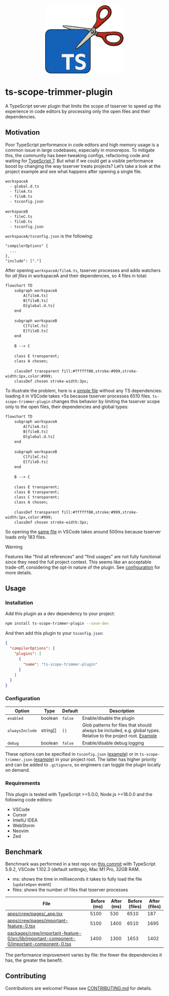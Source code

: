 <p align="center">
	<img width="250" height="217" alt="Logo" src="https://raw.githubusercontent.com/miroapp/ts-scope-trimmer-plugin/refs/heads/main/logo.png" />
</p>

# ts-scope-trimmer-plugin

A TypeScript server plugin that limits the scope of tsserver to speed up the experience in code editors by processing only the open files and their dependencies.

## Motivation

Poor TypeScript performance in code editors and high memory usage is a common issue in large codebases, especially in monorepos. To mitigate this, the community has been tweaking configs, refactoring code and waiting for [TypeScript 7](https://devblogs.microsoft.com/typescript/typescript-native-port/). But what if we could get a visible performance boost by changing the way tsserver treats projects? Let’s take a look at the project example and see what happens after opening a single file.
```
workspaceA
  - global.d.ts
  - fileA.ts
  - fileB.ts
  - tsconfig.json

workspaceB
  - fileC.ts
  - fileD.ts
  - tsconfig.json
```

`workspaceA/tsconfig.json` is the following:

```
"compilerOptions" {
  ...
},
"include": ["."]
```
After opening `workspaceA/fileA.ts`, tsserver processes and adds watchers for *all files* in workspaceA and their dependencies, so 4 files in total:

```mermaid
flowchart TD
    subgraph workspaceA
        A[fileA.ts]
        B[fileB.ts]
        D[global.d.ts]
    end

    subgraph workspaceB
        C[fileC.ts]
        E[fileD.ts]
    end

    B --> C

    class E transparent;
    class A chosen;

    classDef transparent fill:#ffffff00,stroke:#999,stroke-width:1px,color:#999;
    classDef chosen stroke-width:3px;
```

To illustrate the problem, here is a [simple file](https://github.com/voronin-ivan/large-monorepo/blob/c7bcab106ef76277739b6eebdfa30739fa549e56/apps/crew/pages/index.tsx) without any TS dependencies: loading it in VSCode takes >5s because tsserver processes 6510 files. `ts-scope-trimmer-plugin` changes this behavior by limiting the tsserver scope only to the open files, their dependencies and global types:

```mermaid
flowchart TD
    subgraph workspaceA
        A[fileA.ts]
        B[fileB.ts]
        D[global.d.ts]
    end

    subgraph workspaceB
        C[fileC.ts]
        E[fileD.ts]
    end

    B --> C

    class E transparent;
    class B transparent;
    class C transparent;
    class A chosen;

    classDef transparent fill:#ffffff00,stroke:#999,stroke-width:1px,color:#999;
    classDef chosen stroke-width:3px;
```

So opening the [same file](https://github.com/voronin-ivan/large-monorepo/blob/c7bcab106ef76277739b6eebdfa30739fa549e56/apps/crew/pages/index.tsx) in VSCode takes around 500ms because tsserver loads only 183 files.

> [!WARNING]  
> Features like "find all references" and "find usages" are not fully functional since they need the full project context. This seems like an acceptable trade-off, considering the opt-in nature of the plugin. See [configuration](#configuration) for more details.

## Usage

### Installation

Add this plugin as a dev dependency to your project:

```bash
npm install ts-scope-trimmer-plugin --save-dev
```

And then add this plugin to your `tsconfig.json`:

```json
{
  "compilerOptions": {
    "plugins": [
      {
        "name": "ts-scope-trimmer-plugin"
      }
    ]
  }
}
```

### Configuration

| Option          | Type     | Default | Description                        |
| --------------- | -------- | ------- | ---------------------------------- |
| `enabled`       | boolean  | `false` | Enable/disable the plugin          |
| `alwaysInclude` | string[] | `[]`    | Glob patterns for files that should always be included, e.g. global types. Relative to the project root. [Example](https://github.com/voronin-ivan/large-monorepo/blob/4d334be486d48aa5d8f4ca03a75cdbd79f116392/tsconfig.base.json#L327) |
| `debug`         | boolean  | `false` | Enable/disable debug logging       |

These options can be specified in `tsconfig.json` ([example](https://github.com/voronin-ivan/large-monorepo/blob/4d334be486d48aa5d8f4ca03a75cdbd79f116392/tsconfig.base.json#L324)) or in `ts-scope-trimmer.json` ([example](https://github.com/voronin-ivan/large-monorepo/blob/4d334be486d48aa5d8f4ca03a75cdbd79f116392/ts-scope-trimmer.json)) in your project root. The latter has higher priority and can be added to `.gitignore`, so engineers can toggle the plugin locally on demand.

### Requirements

This plugin is tested with TypeScript >=5.0.0, Node.js >=18.0.0 and the following code editors:

- VSCode
- Cursor
- IntelliJ IDEA
- WebStorm
- Neovim
- Zed

## Benchmark

Benchmark was performed in a test repo on [this commit](https://github.com/voronin-ivan/large-monorepo/commit/1a39de7fb841879db329234e2e91b2cca55952d1) with TypeScript 5.9.2, VSCode 1.102.3 (default settings), Mac M1 Pro, 32GB RAM.
- ms: shows the time in milliseconds it takes to fully load the file (`updateOpen` event)
- files: shows the number of files that tsserver processes

| File | Before (ms) | After (ms) | Before (files) | After (files) |
| --- | --- | --- | --- | --- |
| [apps/crew/pages/_app.tsx](https://github.com/voronin-ivan/large-monorepo/blob/1a39de7fb841879db329234e2e91b2cca55952d1/apps/crew/pages/_app.tsx) | 5100 | 530 | 6510 | 187 |
| [apps/crew/pages/important-feature-0.tsx](https://github.com/voronin-ivan/large-monorepo/blob/1a39de7fb841879db329234e2e91b2cca55952d1/apps/crew/pages/important-feature-0.tsx) | 5100 | 1400 | 6510 | 1695 |
| [packages/crew/important-feature-0/src/lib/important-component-0/important-component-0.tsx](https://github.com/voronin-ivan/large-monorepo/blob/1a39de7fb841879db329234e2e91b2cca55952d1/packages/crew/important-feature-0/src/lib/important-component-0/important-component-0.tsx) | 1400 | 1300 | 1653 | 1402 |

The performance improvement varies by file: the fewer the dependencies it has, the greater the benefit.

## Contributing

Contributions are welcome! Please see [CONTRIBUTING.md](CONTRIBUTING.md) for details.
